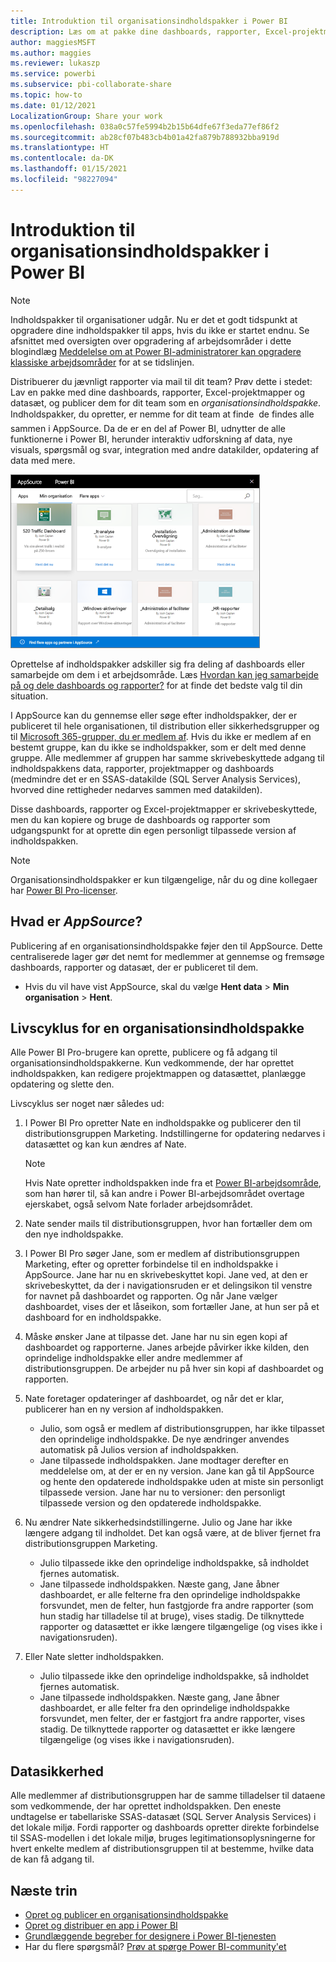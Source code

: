 ```yaml
---
title: Introduktion til organisationsindholdspakker i Power BI
description: Læs om at pakke dine dashboards, rapporter, Excel-projektmapper og datasæt som organisationsindholdspakker, som du kan dele med dine kollegaer.
author: maggiesMSFT
ms.author: maggies
ms.reviewer: lukaszp
ms.service: powerbi
ms.subservice: pbi-collaborate-share
ms.topic: how-to
ms.date: 01/12/2021
LocalizationGroup: Share your work
ms.openlocfilehash: 038a0c57fe5994b2b15b64dfe67f3eda77ef86f2
ms.sourcegitcommit: ab28cf07b483cb4b01a42fa879b788932bba919d
ms.translationtype: HT
ms.contentlocale: da-DK
ms.lasthandoff: 01/15/2021
ms.locfileid: "98227094"
---
```

# <a name="intro-to-organizational-content-packs-in-power-bi"></a>Introduktion til organisationsindholdspakker i Power BI

> [!NOTE]
> Indholdspakker til organisationer udgår. Nu er det et godt tidspunkt at opgradere dine indholdspakker til apps, hvis du ikke er startet endnu. Se afsnittet med oversigten over opgradering af arbejdsområder i dette blogindlæg [Meddelelse om at Power BI-administratorer kan opgradere klassiske arbejdsområder](https://powerbi.microsoft.com/blog/announcing-power-bi-admins-can-upgrade-classic-workspaces-and-roadmap-update/) for at se tidslinjen.
> 

Distribuerer du jævnligt rapporter via mail til dit team? Prøv dette i stedet: Lav en pakke med dine dashboards, rapporter, Excel-projektmapper og datasæt, og publicer dem for dit team som en *organisationsindholdspakke*. Indholdspakker, du opretter, er nemme for dit team at finde &#151; de findes alle sammen i AppSource. Da de er en del af Power BI, udnytter de alle funktionerne i Power BI, herunder interaktiv udforskning af data, nye visuals, spørgsmål og svar, integration med andre datakilder, opdatering af data med mere.

![Skærmbillede af et dashboard, der viser organisationsindholdspakker.](media/service-organizational-content-pack-introduction/power-bi-org-content-packs.png)

Oprettelse af indholdspakker adskiller sig fra deling af dashboards eller samarbejde om dem i et arbejdsområde. Læs [Hvordan kan jeg samarbejde på og dele dashboards og rapporter?](service-how-to-collaborate-distribute-dashboards-reports.md) for at finde det bedste valg til din situation. 

I AppSource kan du gennemse eller søge efter indholdspakker, der er publiceret til hele organisationen, til distribution eller sikkerhedsgrupper og til [Microsoft 365-grupper, du er medlem af](https://support.office.com/article/Create-a-group-in-Office-365-7124dc4c-1de9-40d4-b096-e8add19209e9). Hvis du ikke er medlem af en bestemt gruppe, kan du ikke se indholdspakker, som er delt med denne gruppe. Alle medlemmer af gruppen har samme skrivebeskyttede adgang til indholdspakkens data, rapporter, projektmapper og dashboards (medmindre det er en SSAS-datakilde (SQL Server Analysis Services), hvorved dine rettigheder nedarves sammen med datakilden).

Disse dashboards, rapporter og Excel-projektmapper er skrivebeskyttede, men du kan kopiere og bruge de dashboards og rapporter som udgangspunkt for at oprette din egen personligt tilpassede version af indholdspakken.

> [!NOTE]
> Organisationsindholdspakker er kun tilgængelige, når du og dine kollegaer har [Power BI Pro-licenser](../fundamentals/service-features-license-type.md).
> 
> 

## <a name="what-is-appsource"></a>Hvad er *AppSource*?
Publicering af en organisationsindholdspakke føjer den til AppSource.  Dette centraliserede lager gør det nemt for medlemmer at gennemse og fremsøge dashboards, rapporter og datasæt, der er publiceret til dem.  

* Hvis du vil have vist AppSource, skal du vælge **Hent data** > **Min organisation** > **Hent**.

## <a name="the-life-cycle-of-an-organizational-content-pack"></a>Livscyklus for en organisationsindholdspakke
Alle Power BI Pro-brugere kan oprette, publicere og få adgang til organisationsindholdspakkerne. Kun vedkommende, der har oprettet indholdspakken, kan redigere projektmappen og datasættet, planlægge opdatering og slette den.

Livscyklus ser noget nær således ud:

1. I Power BI Pro opretter Nate en indholdspakke og publicerer den til distributionsgruppen Marketing. Indstillingerne for opdatering nedarves i datasættet og kan kun ændres af Nate.
   
   > [!NOTE]
   > Hvis Nate opretter indholdspakken inde fra et [Power BI-arbejdsområde](service-create-distribute-apps.md), som han hører til, så kan andre i Power BI-arbejdsområdet overtage ejerskabet, også selvom Nate forlader arbejdsområdet.
   > 
   > 
2. Nate sender mails til distributionsgruppen, hvor han fortæller dem om den nye indholdspakke.
3. I Power BI Pro søger Jane, som er medlem af distributionsgruppen Marketing, efter og opretter forbindelse til en indholdspakke i AppSource. Jane har nu en skrivebeskyttet kopi. Jane ved, at den er skrivebeskyttet, da der i navigationsruden er et delingsikon til venstre for navnet på dashboardet og rapporten. Og når Jane vælger dashboardet, vises der et låseikon, som fortæller Jane, at hun ser på et dashboard for en indholdspakke. 
4. Måske ønsker Jane at tilpasse det. Jane har nu sin egen kopi af dashboardet og rapporterne. Janes arbejde påvirker ikke kilden, den oprindelige indholdspakke eller andre medlemmer af distributionsgruppen. De arbejder nu på hver sin kopi af dashboardet og rapporten.
5. Nate foretager opdateringer af dashboardet, og når det er klar, publicerer han en ny version af indholdspakken.
   
   * Julio, som også er medlem af distributionsgruppen, har ikke tilpasset den oprindelige indholdspakke. De nye ændringer anvendes automatisk på Julios version af indholdspakken.  
   * Jane tilpassede indholdspakken. Jane modtager derefter en meddelelse om, at der er en ny version.  Jane kan gå til AppSource og hente den opdaterede indholdspakke uden at miste sin personligt tilpassede version. Jane har nu to versioner: den personligt tilpassede version og den opdaterede indholdspakke.
6. Nu ændrer Nate sikkerhedsindstillingerne. Julio og Jane har ikke længere adgang til indholdet. Det kan også være, at de bliver fjernet fra distributionsgruppen Marketing.
   
   * Julio tilpassede ikke den oprindelige indholdspakke, så indholdet fjernes automatisk. 
   * Jane tilpassede indholdspakken. Næste gang, Jane åbner dashboardet, er alle felterne fra den oprindelige indholdspakke forsvundet, men de felter, hun fastgjorde fra andre rapporter (som hun stadig har tilladelse til at bruge), vises stadig. De tilknyttede rapporter og datasættet er ikke længere tilgængelige (og vises ikke i navigationsruden).
7. Eller Nate sletter indholdspakken.
   
   * Julio tilpassede ikke den oprindelige indholdspakke, så indholdet fjernes automatisk. 
   * Jane tilpassede indholdspakken. Næste gang, Jane åbner dashboardet, er alle felter fra den oprindelige indholdspakke forsvundet, men felter, der er fastgjort fra andre rapporter, vises stadig. De tilknyttede rapporter og datasættet er ikke længere tilgængelige (og vises ikke i navigationsruden).

## <a name="data-security"></a>Datasikkerhed
Alle medlemmer af distributionsgruppen har de samme tilladelser til dataene som vedkommende, der har oprettet indholdspakken. Den eneste undtagelse er tabellariske SSAS-datasæt (SQL Server Analysis Services) i det lokale miljø. Fordi rapporter og dashboards opretter direkte forbindelse til SSAS-modellen i det lokale miljø, bruges legitimationsoplysningerne for hvert enkelte medlem af distributionsgruppen til at bestemme, hvilke data de kan få adgang til.

## <a name="next-steps"></a>Næste trin
* [Opret og publicer en organisationsindholdspakke](service-organizational-content-pack-create-and-publish.md)
* [Opret og distribuer en app i Power BI](service-create-distribute-apps.md) 
* [Grundlæggende begreber for designere i Power BI-tjenesten](../fundamentals/service-basic-concepts.md)
* Har du flere spørgsmål? [Prøv at spørge Power BI-community'et](https://community.powerbi.com/)

